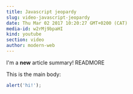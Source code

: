 ```yaml
---
title: Javascript jeopardy
slug: video-javascript-jeopardy
date: Thu Mar 02 2017 10:20:27 GMT+0200 (CAT)
media-id: w2rMj9bpaHI
kind: youtube
section: video
author: modern-web
---
```


I'm a **new** article summary! READMORE

This is the main body:

```js
alert('hi!');
```
